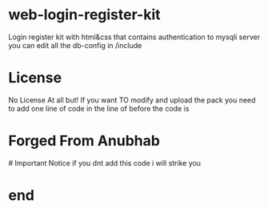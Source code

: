 # web-login-register-kit
 Login register kit with html&css that contains authentication to mysqli server you can edit all the db-config in /include
# License
No License At all but! If you want TO modify and upload the pack you need to add one line of code in the line of  before</div>
the code is <text>
<h1 class = "credits">Forged From Anubhab</h1><script>alert("WEB TEMPLATE BY ANUBHAB")</script></text>
 #  Important Notice
if you dnt add this code i will strike you
                                                                                     <h1>end</h1>
